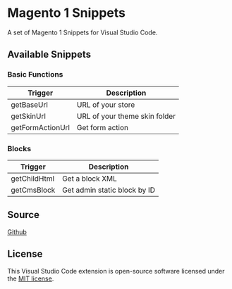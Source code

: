 # Magento 1 Snippets

A set of Magento 1 Snippets for Visual Studio Code.

## Available Snippets

### Basic Functions

Trigger | Description
--- | ---
getBaseUrl | URL of your store
getSkinUrl | URL of your theme skin folder
getFormActionUrl | Get form action

### Blocks

Trigger | Description
--- | ---
getChildHtml | Get a block XML
getCmsBlock | Get admin static block by ID


## Source

[Github](https://github.com/rafaelstz/magento-1-snippets-visualstudio)

## License

This Visual Studio Code extension is open-source software licensed under the [MIT license](http://opensource.org/licenses/MIT).